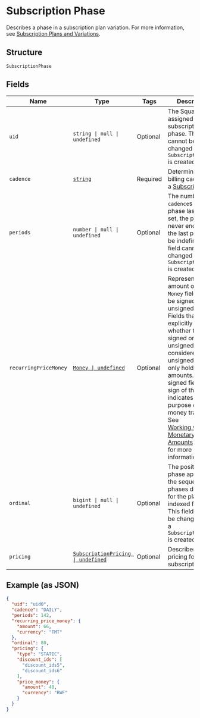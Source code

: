 
# Subscription Phase

Describes a phase in a subscription plan variation. For more information, see [Subscription Plans and Variations](https://developer.squareup.com/docs/subscriptions-api/plans-and-variations).

## Structure

`SubscriptionPhase`

## Fields

| Name | Type | Tags | Description |
|  --- | --- | --- | --- |
| `uid` | `string \| null \| undefined` | Optional | The Square-assigned ID of the subscription phase. This field cannot be changed after a `SubscriptionPhase` is created. |
| `cadence` | [`string`](../../doc/models/subscription-cadence.md) | Required | Determines the billing cadence of a [Subscription](../../doc/models/subscription.md) |
| `periods` | `number \| null \| undefined` | Optional | The number of `cadence`s the phase lasts. If not set, the phase never ends. Only the last phase can be indefinite. This field cannot be changed after a `SubscriptionPhase` is created. |
| `recurringPriceMoney` | [`Money \| undefined`](../../doc/models/money.md) | Optional | Represents an amount of money. `Money` fields can be signed or unsigned.<br>Fields that do not explicitly define whether they are signed or unsigned are<br>considered unsigned and can only hold positive amounts. For signed fields, the<br>sign of the value indicates the purpose of the money transfer. See<br>[Working with Monetary Amounts](https://developer.squareup.com/docs/build-basics/working-with-monetary-amounts)<br>for more information. |
| `ordinal` | `bigint \| null \| undefined` | Optional | The position this phase appears in the sequence of phases defined for the plan, indexed from 0. This field cannot be changed after a `SubscriptionPhase` is created. |
| `pricing` | [`SubscriptionPricing \| undefined`](../../doc/models/subscription-pricing.md) | Optional | Describes the pricing for the subscription. |

## Example (as JSON)

```json
{
  "uid": "uid0",
  "cadence": "DAILY",
  "periods": 142,
  "recurring_price_money": {
    "amount": 66,
    "currency": "TMT"
  },
  "ordinal": 80,
  "pricing": {
    "type": "STATIC",
    "discount_ids": [
      "discount_ids5",
      "discount_ids6"
    ],
    "price_money": {
      "amount": 40,
      "currency": "RWF"
    }
  }
}
```

